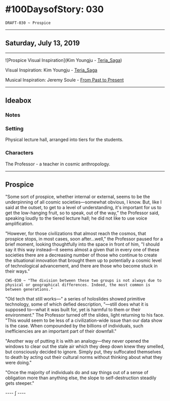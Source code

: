 # #100DaysofStory: 030

    DRAFT-030 ~ Prospice  

---

## Saturday, July 13, 2019

---

![Prospice Visual Inspiration](Kim Youngju - [Teria_Saga](https://www.artstation.com/artwork/e0ZqxP))

Visual Inspiration: Kim Youngju - [Teria_Saga](https://www.artstation.com/artwork/e0ZqxP)

Musical Inspiration: Jeremy Soule - [From Past to Present](https://open.spotify.com/track/0zke8Vmo0bgbPjxL3pUhqk)

---

## Ideabox

### Notes

### Setting

Physical lecture hall, arranged into tiers for the students.

### Characters

The Professor - a teacher in cosmic anthropology.

---

## Prospice

"Some sort of prospice, whether internal or external, seems to be the underpinning of all cosmic societies—somewhat obvious, I know. But, like I said at the outset, to get to a level of understanding, it's important for us to get the low-hanging fruit, so to speak, out of the way," the Professor said, speaking loudly to the tiered lecture hall; he did not like to use voice amplification.

"However, for those civilizations that almost reach the cosmos, that prospice stops, in most cases, soon after...well," the Professor paused for a brief moment, looking thoughtfully into the space in front of him, "I should say it this way instead—it seems almost a given that in every one of these societies there are a decreasing number of those who continue to create the situational innovation that brought them up to potentially a cosmic level of technological advancement, and there are those who become stuck in their ways."

    CWS-030 ~ "The division between these two groups is not always due to physical or geographical differences. Indeed, the most common is between generations."

"Old tech that still works—" a series of holoslides showed primitive technology, some of which defied description, "—still does what it is supposed to—what it was built for, yet is harmful to them or their environment." The Professor turned off the slides, light returning to his face. "This would seem to be less of a civilization-wide issue than our data show is the case. When compounded by the billions of individuals, such inefficiencies are an important part of their downfall."

"Another way of putting it is with an analogy—they never opened the windows to clear out the stale air which they deep down knew they smelled, but consciously decided to ignore. Simply put, they suffocated themselves to death by acting out their cultural norms without thinking about what they were doing."

"Once the majority of individuals do and say things out of a sense of obligation more than anything else, the slope to self-destruction steadily gets steeper."

---- ∫ ----
